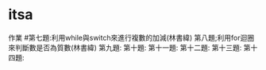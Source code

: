 # itsa
作業
#第七題:利用while與switch來進行複數的加減(林書緯)
第八題;利用for迴圈來判斷數是否為質數(林書緯)
第九題:
第十題:
第十一題:
第十二題:
第十三題:
第十四題:

